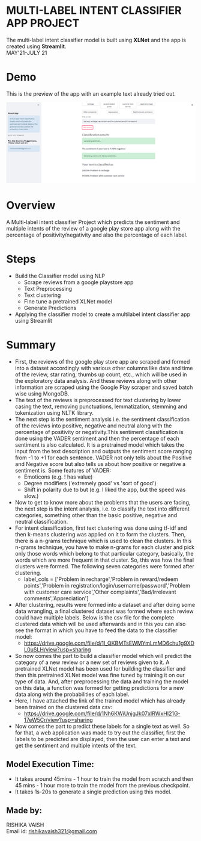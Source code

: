 # MULTI-LABEL INTENT CLASSIFIER APP PROJECT
The multi-label intent classifier model is built using **XLNet** and the app is created using **Streamlit**.  
MAY'21-JULY 21

# Demo
This is the preview of the app with an example text already tried out.

![alt text](demo1.png?raw=true)

# Overview
A Multi-label intent classifier Project which predicts the sentiment and multiple intents of
the review of a google play store app along with the percentage of positivity/negativity and also the percentage of
each label.

# Steps
- Build the Classifier model using NLP
  - Scrape reviews from a google playstore app
  - Text Preprocessing
  - Text clustering
  - Fine tune a pretrained XLNet model
  - Generate Predictions
- Applying the classifier model to create a multilabel intent classifier app using Streamlit

# Summary

- First, the reviews of the google play store app are scraped and formed into a dataset accordingly with various other columns like date and time of the review, star rating, thumbs up count, etc., which will be used in the exploratory data analysis. And these reviews along with other information are scraped using the Google Play scraper and saved batch wise using MongoDB.
- The text of the reviews is preprocessed for text clustering by lower casing the text, removing punctuations, lemmatization, stemming and tokenization using NLTK library. 
- The next step is the sentiment analysis i.e. the sentiment classification of the
reviews into positive, negative and neutral along with the percentage of positivity or negativity.This sentiment classification is done using the VADER sentiment and then the percentage of each sentiment is also calculated. It is a pretrained model which takes the input from the text description and outputs the sentiment score ranging from -1 to +1 for each sentence. VADER not only tells about the Positive and Negative score but also tells us about how positive or negative a sentiment is. Some features of VADER:
   - Emoticons (e.g. ! has value)
   - Degree modifiers ('extremely good' vs 'sort of good')
   - Shift in polarity due to but (e.g. I liked the app, but the speed was slow.)
- Now to get to know more about the problems that the users are facing, the next step is the intent analysis, i.e. to classify the text into different categories, something other than the basic positive, negative and neutral classification.
- For intent classification, first text clustering was done using tf-idf and then k-means clustering was applied on it to form the clusters. Then, there is a n-grams technique which is used to clean the clusters. In this n-grams technique, you have to make n-grams for each cluster and pick only those words which belong to that particular category, basically, the words which are more frequent in that cluster. So, this was how the final clusters were formed. The following seven categories were formed after clustering.
   - label_cols = ['Problem in recharge','Problem in reward/redeem points','Problem in registration/login/username/password','Problem with customer care service','Other complaints','Bad/Irrelevant comments','Appreciation']
- After clustering, results were formed into a dataset and after doing some data wrangling, a final clustered dataset was formed where each review could have multiple labels. Below is the csv file for the complete clustered data which will be used afterwards and in this you can also see the format in which you have to feed the data to the classifier model:
   - https://drive.google.com/file/d/1I_QKBMTsEWMYmLmMD6chu1g9XDL0uSLH/view?usp=sharing
- So now comes the part to build a classifier model which will predict the category of a new review or a new set of reviews given to it. A pretrained XLNet model has been used for building the classifier and then this pretrained XLNet model was fine tuned by training it on our type of data. And, after preprocessing the data and training the model on this data, a function was formed for getting predictions for a new data along with the probabilities of each label.
- Here, I have attached the link of the trained model which has already been trained
on the clustered data csv:
   - https://drive.google.com/file/d/1Nh6KWiUnjgJk07xIRWxHI21G-17eW5Cr/view?usp=sharing
- Now comes the part to predict these labels for a single text as well. So for that, a web application was made to try out the classifier, first the labels to be predicted are displayed, then the user can enter a text and get the sentiment and multiple intents of the text.

## Model Execution Time:
- It takes around 45mins - 1 hour to train the model from scratch and then 45 mins - 1 hour more to train the model from the previous checkpoint.
- It takes 1s-20s to generate a single prediction using this model.

## Made by:
RISHIKA VAISH  
Email id: rishikavaish321@gmail.com
